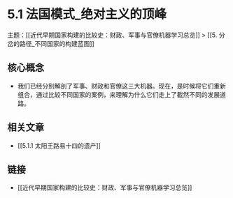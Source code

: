 # 5.1 法国模式_绝对主义的顶峰

主题：[[近代早期国家构建的比较史：财政、军事与官僚机器学习总览]] > [[5. 分岔的路径_不同国家的构建蓝图]]

## 核心概念

- 我们已经分别解剖了军事、财政和官僚这三大机器。现在，是时候将它们重新组合，通过比较不同国家的案例，来理解为什么它们走上了截然不同的发展道路。

## 相关文章

- [[5.1.1 太阳王路易十四的遗产]]

## 链接

- [[近代早期国家构建的比较史：财政、军事与官僚机器学习总览]]
